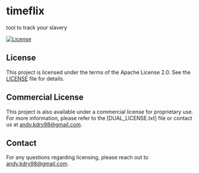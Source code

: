 # timeflix
tool to track your slavery

[![License](https://img.shields.io/badge/license-Apache%202.0-blue.svg)](LICENSE)

## License

This project is licensed under the terms of the Apache License 2.0. See the [LICENSE](LICENSE) file for details.

## Commercial License

This project is also available under a commercial license for proprietary use. For more information, please refer to the [DUAL_LICENSE.txt] file or contact us at andy.kdry98@gmail.com.

## Contact

For any questions regarding licensing, please reach out to andy.kdry98@gmail.com.

